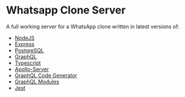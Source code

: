 # Whatsapp Clone Server

[//]: # (head-end)


A full working server for a WhatsApp clone written in latest versions of:
* [NodeJS](https://github.com/nodejs/node)
* [Express](https://github.com/expressjs/express)
* [PostgreSQL](https://github.com/postgres/postgres)
* [GraphQL](https://github.com/graphql/graphql-js)
* [Typescript](https://github.com/microsoft/TypeScript)
* [Apollo-Server](https://github.com/apollographql/apollo-server)
* [GraphQL Code Generator](https://github.com/dotansimha/graphql-code-generator)
* [GraphQL Modules](https://github.com/urigo/graphql-modules)
* [Jest](https://github.com/facebook/jest)

